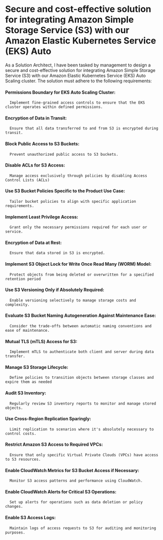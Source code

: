 # Secure and cost-effective solution for integrating Amazon Simple Storage Service (S3) with our Amazon Elastic Kubernetes Service (EKS) Auto
As a Solution Architect, I have been tasked by management to design a secure and cost-effective solution for integrating Amazon Simple Storage Service (S3) with our Amazon Elastic Kubernetes Service (EKS) Auto Scaling cluster. The solution must adhere to the following requirements:​

#### Permissions Boundary for EKS Auto Scaling Cluster: 
      Implement fine-grained access controls to ensure that the EKS cluster operates within defined permissions.​
#### Encryption of Data in Transit: 
      Ensure that all data transferred to and from S3 is encrypted during transit.​
#### Block Public Access to S3 Buckets: 
      Prevent unauthorized public access to S3 buckets.​
#### Disable ACLs for S3 Access: 
      Manage access exclusively through policies by disabling Access Control Lists (ACLs)
#### Use S3 Bucket Policies Specific to the Product Use Case: 
      Tailor bucket policies to align with specific application requirements.​
#### Implement Least Privilege Access: 
      Grant only the necessary permissions required for each user or service.​
#### Encryption of Data at Rest: 
      Ensure that data stored in S3 is encrypted.​
#### Implement S3 Object Lock for Write Once Read Many (WORM) Model: 
      Protect objects from being deleted or overwritten for a specified retention period
#### Use S3 Versioning Only if Absolutely Required: 
      Enable versioning selectively to manage storage costs and complexity.​
#### Evaluate S3 Bucket Naming Autogeneration Against Maintenance Ease: 
      Consider the trade-offs between automatic naming conventions and ease of maintenance.​
#### Mutual TLS (mTLS) Access for S3: 
      Implement mTLS to authenticate both client and server during data transfer.​
#### Manage S3 Storage Lifecycle: 
      Define policies to transition objects between storage classes and expire them as needed
#### Audit S3 Inventory: 
      Regularly review S3 inventory reports to monitor and manage stored objects.
#### Use Cross-Region Replication Sparingly: 
      Limit replication to scenarios where it's absolutely necessary to control costs.​
#### Restrict Amazon S3 Access to Required VPCs: 
      Ensure that only specific Virtual Private Clouds (VPCs) have access to S3 resources.​
#### Enable CloudWatch Metrics for S3 Bucket Access if Necessary: 
      Monitor S3 access patterns and performance using CloudWatch.​
#### Enable CloudWatch Alerts for Critical S3 Operations: 
      Set up alerts for operations such as data deletion or policy changes.​
#### Enable S3 Access Logs: 
      Maintain logs of access requests to S3 for auditing and monitoring purposes.

      
